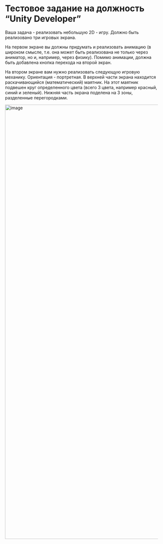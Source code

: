 # Тестовое задание на должность “Unity Developer”

Ваша задача - реализовать небольшую 2D - игру. Должно быть реализовано три игровых экрана.

На первом экране вы должны придумать и реализовать анимацию (в широком смысле, т.е. она может быть реализована не только через аниматор, но и, например, через физику). Помимо анимации, должна быть добавлена кнопка перехода на второй экран.

На втором экране вам нужно реализовать следующую игровую механику.
Ориентация - портретная. В верхней части экрана находится раскачивающийся (математический) маятник. На этот маятник подвешен круг определенного цвета (всего 3 цвета, например красный, синий и зеленый). Нижняя часть экрана поделена на 3 зоны, разделенные перегородками. 

<img width="841" height="1427" alt="image" src="https://github.com/user-attachments/assets/d881e293-342d-41e6-be9f-4beda788d86d" />
